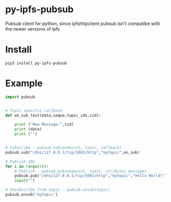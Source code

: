 # py-ipfs-pubsub
Pubsub client for python, since ipfshttpclient pubsub isn't compatibe with the newer versions of ipfs


# Install

    pip3 install py-ipfs-pubsub

# Example

```python
import pubsub


# Topic specific callback
def on_sub_test(data,seqno,topic_ids,cid):

	print ("New Message:",cid)
	print (data)
	print ("")


# Subscribe - pubsub.sub(endpoint, topic, callback)
pubsub.sub("/dns/127.0.0.1/tcp/5001/http","mytopic",on_sub)

# Publish 10x
for i in range(10):
	# Publish - pubsub.pub(endpoint, topic, str/bytes message)
	pubsub.pub("/dns/127.0.0.1/tcp/5001/http","mytopic","Hello World!")
	input("")

# Unsubscribe from topic - pubsub.unsub(topic)
pubsub.unsub("mytopic")
```